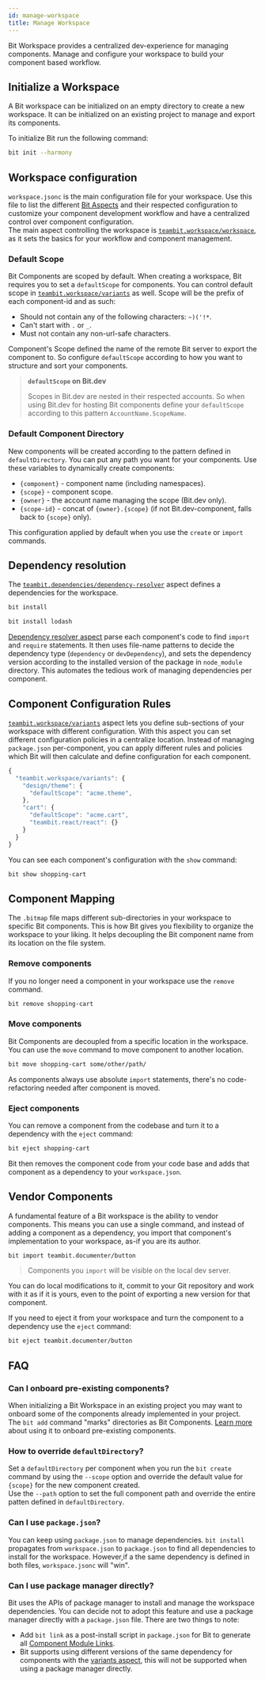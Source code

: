 ```yaml
---
id: manage-workspace
title: Manage Workspace
---
```


Bit Workspace provides a centralized dev-experience for managing components. Manage and configure your workspace to build your component based workflow.

## Initialize a Workspace

A Bit workspace can be initialized on an empty directory to create a new workspace. It can be initialized on an existing project to manage and export its components.

To initialize Bit run the following command:

```sh
bit init --harmony
```

## Workspace configuration

`workspace.jsonc` is the main configuration file for your workspace. Use this file to list the different [Bit Aspects](aspects/aspects-overview) and their respected configuration to customize your component development workflow and have a centralized control over component configuration.  
The main aspect controlling the workspace is [`teambit.workspace/workspace`](https://bit.dev/teambit/workspace/workspace), as it sets the basics for your workflow and component management.

### Default Scope

Bit Components are scoped by default. When creating a workspace, Bit requires you to set a `defaultScope` for components. You can control default scope in [`teambit.workspace/variants`](aspects/variants) as well. Scope will be the prefix of each component-id and as such:

- Should not contain any of the following characters: `~)('!*`.
- Can't start with `.` or `_`.
- Must not contain any non-url-safe characters.

Component's Scope defined the name of the remote Bit server to export the component to. So configure `defaultScope` according to how you want to structure and sort your components.

> **`defaultScope` on Bit.dev**
>
> Scopes in Bit.dev are nested in their respected accounts. So when using Bit.dev for hosting Bit components define your `defaultScope` according to this pattern `AccountName.ScopeName`.

### Default Component Directory

New components will be created according to the pattern defined in `defaultDirectory`. You can put any path you want for your components. Use these variables to dynamically create components:

- `{component}` - component name (including namespaces).
- `{scope}` - component scope.
- `{owner}` - the account name managing the scope (Bit.dev only).
- `{scope-id}` - concat of `{owner}.{scope}` (if not Bit.dev-component, falls back to `{scope}` only).

This configuration applied by default when you use the `create` or `import` commands.

## Dependency resolution

The [`teambit.dependencies/dependency-resolver`](aspects/dependency-resolver) aspect defines a dependencies for the workspace.

```sh title="Install all workspace dependencies"
bit install
```

```sh title="Add a new dependency"
bit install lodash
```

[Dependency resolver aspect](aspects/dependency-resolver) parse each component's code to find `import` and `require` statements. It then uses file-name patterns to decide the dependency type (`dependency` or `devDependency`), and sets the dependency version according to the installed version of the package in `node_module` directory. This automates the tedious work of managing dependencies per component.

## Component Configuration Rules

[`teambit.workspace/variants`](aspects/variants) aspect lets you define sub-sections of your workspace with different configuration. With this aspect you can set different configuration policies in a centralize location. Instead of managing `package.json` per-component, you can apply different rules and policies which Bit will then calculate and define configuration for each component.

```jsx
{
  "teambit.workspace/variants": {
    "design/theme": {
      "defaultScope": "acme.theme",
    },
    "cart": {
      "defaultScope": "acme.cart",
      "teambit.react/react": {}
    }
  }
}
```

You can see each component's configuration with the `show` command:

```sh
bit show shopping-cart
```

## Component Mapping

The `.bitmap` file maps different sub-directories in your workspace to specific Bit components. This is how Bit gives you flexibility to organize the workspace to your liking. It helps decoupling the Bit component name from its location on the file system.

### Remove components

If you no longer need a component in your workspace use the `remove` command.

```sh
bit remove shopping-cart
```

### Move components

Bit Components are decoupled from a specific location in the workspace. You can use the `move` command to move component to another location.

```sh
bit move shopping-cart some/other/path/
```

As components always use absolute `import` statements, there's no code-refactoring needed after component is moved.

### Eject components

You can remove a component from the codebase and turn it to a dependency with the `eject` command:

```sh
bit eject shopping-cart
```

Bit then removes the component code from your code base and adds that component as a dependency to your `workspace.json`.

## Vendor Components

A fundamental feature of a Bit workspace is the ability to vendor components. This means you can use a single command, and instead of adding a component as a dependency, you import that component's implementation to your workspace, as-if you are its author.

```sh
bit import teambit.documenter/button
```

> Components you `import` will be visible on the local dev server.

You can do local modifications to it, commit to your Git repository and work with it as if it is yours, even to the point of exporting a new version for that component.

If you need to eject it from your workspace and turn the component to a dependency use the `eject` command:

```sh
bit eject teambit.documenter/button
```

## FAQ

### Can I onboard pre-existing components?

When initializing a Bit Workspace in an existing project you may want to onboard some of the components already implemented in your project.  
The `bit add` command "marks" directories as Bit Components. [Learn more](reference/pre-existing-components) about using it to onboard pre-existing components.

### How to override `defaultDirectory`?

Set a `defaultDirectory` per component when you run the `bit create` command by using the `--scope` option and override the default value for `{scope}` for the new component created.  
Use the `--path` option to set the full component path and override the entire patten defined in `defaultDirectory`.

### Can I use `package.json`?

You can keep using `package.json` to manage dependencies. `bit install` propagates from `workspace.json` to `package.json` to find all dependencies to install for the workspace. However,if a the same dependency is defined in both files, `workspace.jsonc` will "win".

### Can I use package manager directly?

Bit uses the APIs of package manager to install and manage the workspace dependencies. You can decide not to adopt this feature and use a package manager directly with a `package.json` file. There are two things to note:

- Add `bit link` as a post-install script in `package.json` for Bit to generate all [Component Module Links](/essentials/workspace#component-module-links).
- Bit supports using different versions of the same dependency for components with the [variants aspect](aspects/variants), this will not be supported when using a package manager directly.
